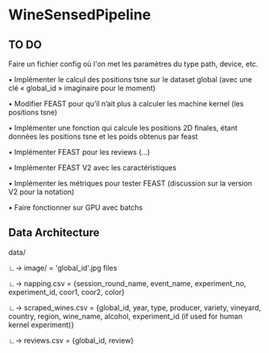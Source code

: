 # WineSensedPipeline


## TO DO

Faire un fichier config où l'on met les paramètres du type path, device, etc.

•⁠  ⁠Implémenter le calcul des positions tsne sur le dataset global (avec une clé « global_id » imaginaire pour le moment)

•⁠  ⁠Modifier FEAST pour qu’il n’ait plus à calculer les machine kernel (les positions tsne)

•⁠  ⁠⁠Implémenter une fonction qui calcule les positions 2D finales, étant données les positions tsne et les poids obtenus par feast

•⁠  ⁠⁠Implémenter FEAST pour les reviews (…)

•⁠  ⁠⁠Implémenter FEAST V2 avec les caractéristiques

•⁠  ⁠⁠Implémenter les métriques pour tester FEAST (discussion sur la version V2 pour la notation)

•⁠  ⁠⁠Faire fonctionner sur GPU avec batchs

## Data Architecture

data/

  ∟-> image/ = 'global_id'.jpg files
      
  ∟-> napping.csv = {session_round_name, event_name, experiment_no, experiment_id, coor1, coor2, color}
  
  ∟-> scraped_wines.csv = {global_id, year, type, producer, variety, vineyard, country, region, wine_name, alcohol, experiment_id (if used for human kernel experiment)}
  
  ∟-> reviews.csv = {global_id, review}
